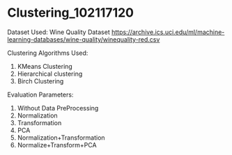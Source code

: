 # Clustering_102117120

Dataset Used: Wine Quality Dataset
https://archive.ics.uci.edu/ml/machine-learning-databases/wine-quality/winequality-red.csv

Clustering Algorithms Used:
1) KMeans Clustering
2) Hierarchical clustering
3) Birch Clustering

Evaluation Parameters:
1) Without Data PreProcessing
2) Normalization
3) Transformation
4) PCA
5) Normalization+Transformation
6) Normalize+Transform+PCA
